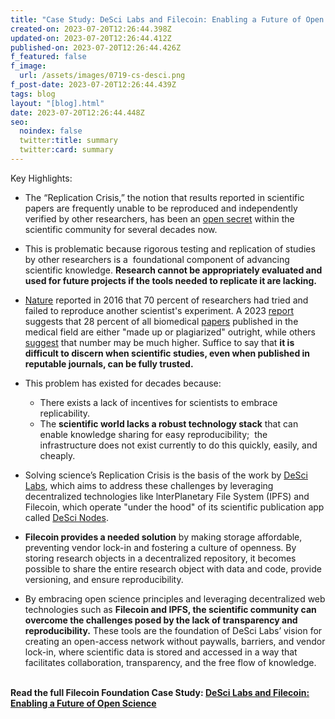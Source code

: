 ```yaml
---
title: "Case Study: DeSci Labs and Filecoin: Enabling a Future of Open Science"
created-on: 2023-07-20T12:26:44.398Z
updated-on: 2023-07-20T12:26:44.412Z
published-on: 2023-07-20T12:26:44.426Z
f_featured: false
f_image:
  url: /assets/images/0719-cs-desci.png
f_post-date: 2023-07-20T12:26:44.439Z
tags: blog
layout: "[blog].html"
date: 2023-07-20T12:26:44.448Z
seo:
  noindex: false
  twitter:title: summary
  twitter:card: summary
---
```

Key Highlights:

* The “Replication Crisis,” the notion that results reported in scientific papers are frequently unable to be reproduced and independently verified by other researchers, has been an [open secret](https://www.vox.com/future-perfect/21504366/science-replication-crisis-peer-review-statistics) within the scientific community for several decades now.
* This is problematic because rigorous testing and replication of studies by other researchers is a  foundational component of advancing scientific knowledge. **Research cannot be appropriately evaluated and used for future projects if the tools needed to replicate it are lacking.**
* [Nature](https://www.nature.com/articles/533452a) reported in 2016 that 70 percent of researchers had tried and failed to reproduce another scientist's experiment. A 2023 [report](https://www.npr.org/2023/05/14/1176062276/fake-studies-in-academic-journals-may-be-more-common-than-previously-thought) suggests that 28 percent of all biomedical [papers](https://www.medrxiv.org/content/10.1101/2023.05.06.23289563v1) published in the medical field are either "made up or plagiarized" outright, while others [suggest](https://www.ft.com/content/76abf920-effb-4d66-8fb2-3ff842150297) that number may be much higher. Suffice to say that **it is difficult to discern when scientific studies, even when published in reputable journals, can be fully trusted.**
* This problem has existed for decades because:

  * There exists a lack of incentives for scientists to embrace replicability. 
  * The **scientific world lacks a robust technology stack** that can enable knowledge sharing for easy reproducibility;  the infrastructure does not exist currently to do this quickly, easily, and cheaply.
* Solving science’s Replication Crisis is the basis of the work by [DeSci Labs](https://www.desci.com/), which aims to address these challenges by leveraging decentralized technologies like lnterPlanetary File System (IPFS) and Filecoin, which operate "under the hood" of its scientific publication app called [DeSci Nodes](https://nodes.desci.com/web).
* **Filecoin provides a needed solution** by making storage affordable, preventing vendor lock-in and fostering a culture of openness. By storing research objects in a decentralized repository, it becomes possible to share the entire research object with data and code, provide versioning, and ensure reproducibility.  
* By embracing open science principles and leveraging decentralized web technologies such as **Filecoin and IPFS, the scientific community can overcome the challenges posed by the lack of transparency and reproducibility.** These tools are the foundation of DeSci Labs’ vision for creating an open-access network without paywalls, barriers, and vendor lock-in, where scientific data is stored and accessed in a way that facilitates collaboration, transparency, and the free flow of knowledge. 

**\
Read the full Filecoin Foundation Case Study: [DeSci Labs and Filecoin: Enabling a Future of Open Science](https://fil-foundation.on.fleek.co/hosting/FF-CaseStudy-DeSci.pdf)**